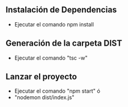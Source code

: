 ## Instalación de Dependencias

- Ejecutar el comando npm install

## Generación de la carpeta DIST

- Ejecutar el comando "tsc -w"

## Lanzar el proyecto

- Ejecutar el comando "npm start" ó
- "nodemon dist/index.js"